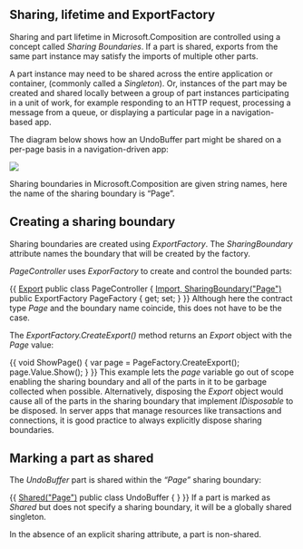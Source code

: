 ## Sharing, lifetime and ExportFactory<T>

Sharing and part lifetime in Microsoft.Composition are controlled using a concept called _Sharing Boundaries_. If a part is shared, exports from the same part instance may satisfy the imports of multiple other parts.

A part instance may need to be shared across the entire application or container, (commonly called a _Singleton_). Or, instances of the part may be created and shared locally between a group of part instances participating in a unit of work, for example responding to an HTTP request, processing a message from a queue, or displaying a particular page in a navigation-based app.

The diagram below shows how an UndoBuffer part might be shared on a per-page basis in a navigation-driven app:

![](Sharing%20and%20lifetime_SharingBoundaries.PNG)
 
Sharing boundaries in Microsoft.Composition are given string names, here the name of the sharing boundary is “Page”.

## Creating a sharing boundary

Sharing boundaries are created using _ExportFactory<T>_. The _SharingBoundary_ attribute names the boundary that will be created by the factory.

_PageController_ uses _ExporFactory<Page>_ to create and control the bounded parts:

{{
[Export](Export)
public class PageController
{
    [Import, SharingBoundary("Page")](Import,-SharingBoundary(_Page_))
    public ExportFactory<Page> PageFactory { get; set; }
}}
Although here the contract type _Page_ and the boundary name coincide, this does not have to be the case.

The _ExportFactory<Page>.CreateExport()_ method returns an _Export<Page>_ object with the _Page_ value:

{{
    void ShowPage()
    {
        var page = PageFactory.CreateExport();
        page.Value.Show();
    }
}}
This example lets the _page_ variable go out of scope enabling the sharing boundary and all of the parts in it to be garbage collected when possible. Alternatively, disposing the _Export<Page>_ object would cause all of the parts in the sharing boundary that implement _IDisposable_ to be disposed. In server apps that manage resources like transactions and connections, it is good practice to always explicitly dispose sharing boundaries.

## Marking a part as shared

The _UndoBuffer_ part is shared within the _“Page”_ sharing boundary:

{{
[Shared("Page")](Shared(_Page_))
public class UndoBuffer { }
}}
If a part is marked as _Shared_ but does not specify a sharing boundary, it will be a globally shared singleton.

In the absence of an explicit sharing attribute, a part is non-shared.
